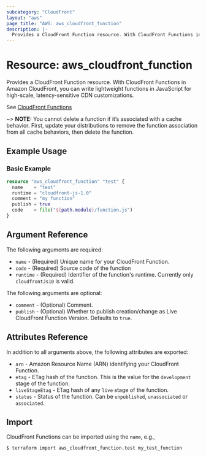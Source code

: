 ```yaml
---
subcategory: "CloudFront"
layout: "aws"
page_title: "AWS: aws_cloudfront_function"
description: |-
  Provides a CloudFront Function resource. With CloudFront Functions in Amazon CloudFront, you can write lightweight functions in JavaScript for high-scale, latency-sensitive CDN customizations.
---
```


# Resource: aws_cloudfront_function

Provides a CloudFront Function resource. With CloudFront Functions in Amazon CloudFront, you can write lightweight functions in JavaScript for high-scale, latency-sensitive CDN customizations.

See [CloudFront Functions](https://docs.aws.amazon.com/AmazonCloudFront/latest/DeveloperGuide/cloudfront-functions.html)

~> **NOTE:** You cannot delete a function if it’s associated with a cache behavior. First, update your distributions to remove the function association from all cache behaviors, then delete the function.

## Example Usage

### Basic Example

```terraform
resource "aws_cloudfront_function" "test" {
  name    = "test"
  runtime = "cloudfront-js-1.0"
  comment = "my function"
  publish = true
  code    = file("${path.module}/function.js")
}
```

## Argument Reference

The following arguments are required:

* `name` - (Required) Unique name for your CloudFront Function.
* `code` - (Required) Source code of the function
* `runtime` - (Required) Identifier of the function's runtime. Currently only `cloudfrontJs10` is valid.

The following arguments are optional:

* `comment` - (Optional) Comment.
* `publish` - (Optional) Whether to publish creation/change as Live CloudFront Function Version. Defaults to `true`.

## Attributes Reference

In addition to all arguments above, the following attributes are exported:

* `arn` - Amazon Resource Name (ARN) identifying your CloudFront Function.
* `etag` - ETag hash of the function. This is the value for the `development` stage of the function.
* `liveStageEtag` - ETag hash of any `live` stage of the function.
* `status` - Status of the function. Can be `unpublished`, `unassociated` or `associated`.

## Import

CloudFront Functions can be imported using the `name`, e.g.,

```
$ terraform import aws_cloudfront_function.test my_test_function
```

<!-- cache-key: cdktf-0.17.0-pre.15 input-4c47a15a1ddf0e088c98fbc39c9cd69f3a5c01b16fb9938e263fa6854e9e6c39 -->